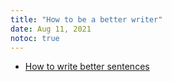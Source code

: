 ```yaml
---
title: "How to be a better writer"
date: Aug 11, 2021
notoc: true
---
```


- [How to write better sentences](notes/write-better-sentences.md)